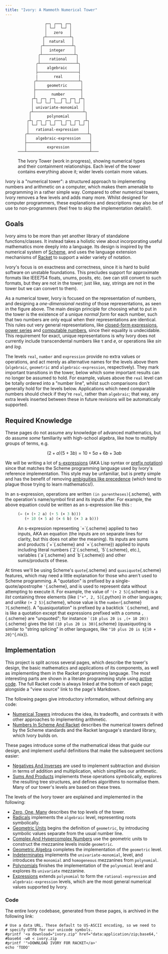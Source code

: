 ```yaml
---
title: "Ivory: A Mammoth Numerical Tower"
---
```


<figure>

```
            ┌─┐ ┌──┐ ┌─┐
            │ └─┘  └─┘ │
            │   zero   │
           ╭┴──────────┴╮
           │  natural   │
          ╭┴────────────┴╮
          │   integer    │
         ╭┴──────────────┴╮
         │    rational    │
        ╭┴────────────────┴╮
        │    algebraic     │
        ├──────────────────┤
        |       real       |
       ╭┴──────────────────┴╮
       │     geometric      │
       ├────────────────────┤
       │       number       │
      ┌┴┐ ┌─┐ ┌─┐  ┌─┐ ┌─┐ ┌┴┐
      │ └─┘ └─┘ └──┘ └─┘ └─┘ │
      │ univariate-monomial  │
     ╭┴──────────────────────┴╮
     │       polynomial       │
    ┌┴┐ ┌─┐ ┌─┐ ┌──┐ ┌─┐ ┌─┐ ┌┴┐
    │ └─┘ └─┘ └─┘  └─┘ └─┘ └─┘ │
    │   rational-expression    │
   ╭┴──────────────────────────┴╮
   │    algebraic-expression    │
   ├────────────────────────────┤
   │         expression         │
───┴────────────────────────────┴───
```

 <figcaption>

The Ivory Tower (work in progress), showing numerical types and their
containment relationships. Each level of the tower contains everything above
it; wider levels contain more values.

 </figcaption>
</figure>

Ivory is a "numerical tower": a structured approach to implementing numbers and
arithmetic on a computer, which makes them amenable to programming in a rather
simple way. Compared to other numerical towers, Ivory removes a few levels and
adds many more. Whilst designed for computer programmers, these explanations and
descriptions may also be of use to non-programmers (feel free to skip the
implementation details!).

## Goals ##

Ivory aims to be more than yet another library of standalone functions/classes.
It instead takes a holistic view about incorporating useful mathematics more
deeply into a language. Its design is inspired by the numerical system of
[Scheme](https://www.scheme.org), and uses the language extension mechanisms of
[Racket](https://racket-lang.org) to support a wider variety of notation.

Ivory's focus is on exactness and correctness, since it is hard to build
software on unstable foundations. This precludes support for approximate formats
like IEEE754 floats, unums, posits, etc. (we can still convert to such formats,
but they are not in the tower; just like, say, strings are not in the tower but
we can convert to them).

As a numerical tower, Ivory is focused on the representation of numbers, and
designing a *one-dimensional nesting* of those representations, as seen in the
figure above. The main design principle for choosing what to put in the tower is
the existence of a unique *normal form* for each number, such that two numbers
are only equal when their representations are identical. This rules out very
general representations, like [closed-form
expressions](https://en.wikipedia.org/wiki/Closed-form_expression), [power
series](https://en.wikipedia.org/wiki/Power_series) and [computable
numbers](https://en.wikipedia.org/wiki/Computable_number), since their equality
is undecidable. This requirement for exact, unique representations is why Ivory
does not currently include transcendental numbers like τ and 𝑒, or operations
like $sin$ and $log$.

The levels `real`, `number` and `expression` provide no extra values or
operations, and act merely as alternative names for the levels above them
(`algebraic`, `geometric` and `algebraic-expression`, respectively). They
mark important transitions in the tower, below which some important results can
no longer be assumed to hold. For example, values above the `real` level can be
totally ordered into a "number line", whilst such comparisons don't generally
hold for the levels below. Applications which need comparable numbers should
check if they're `real`, rather than `algebraic`; that way, any extra levels
inserted between these in future revisions will be automatically supported.

## Required Knowledge ##

These pages do not assume any knowledge of advanced mathematics, but do assume
*some* familiarity with high-school algebra, like how to multiply groups of
terms, e.g.

$$(2 + a)(5 + 3b) = 10 + 5a + 6b + 3ab$$

We will be writing a lot of [s-expressions](/blog/2017-08-29-s_expressions.html)
(AKA Lisp syntax or [prefix
notation](https://en.wikipedia.org/wiki/Polish_notation)) since that matches the
Scheme programming language used by Ivory's reference implementation. This style
may be unfamiliar, but is pretty simple and has the benefit of removing
[ambiguities like
precedence](https://en.wikipedia.org/wiki/Order_of_operations) (which tend to
plague those trying to learn mathematics!).

In an s-expression, operations are written `(in parentheses)`{.scheme}, with the
operation's name/symbol first and its inputs after. For example, the above
equation could be written as an s-expression like this :

<figure>

```scheme
(= (× (+ 2 a) (+ 5 (× 3 b)))
   (+ 10 (× 5 a) (× 6 b) (× 3 a b)))
```

<figcaption>An s-expression representing `=`{.scheme} applied to two inputs, AKA
an equation (the inputs are on separate lines for clarity, but this does not
alter the meaning). Its inputs are sums and products (`+`{.scheme} and
`×`{.scheme}) applied to inputs including literal numbers (`2`{.scheme},
`5`{.scheme}, etc.), variables (`a`{.scheme} and `b`{.scheme}) and other
sums/products of these.</figcaption></figure>

At times we'll be using Scheme's `quote`{.scheme} and `quasiquote`{.scheme}
features, which may need a little explanation for those who aren't used to
Scheme programming. A "quotation" is prefixed by a single-quote/apostrophe
`'`{.scheme}, and is used to represent data without attempting to execute
it. For example, the value of `'(+ 2 5)`{.scheme} is a *list* containing three
elements (like `["+", 2, 5]`{.python} in other languages; and *unlike*
`(+ 2 5)`{.scheme}, whose value is the `number`{.scheme} `7`{.scheme}). A
"quasiquotation" is prefixed by a backtick `` ` ``{.scheme}, and is like a
quotation except that expressions prefixed with a comma `,`{.scheme} are
"unquoted"; for instance `` `(10 plus 20 is ,(+ 10 20)) ``{.scheme} gives the
list `(10 plus 20 is 30)`{.scheme} (quasiquoting is similar to "string splicing"
in other languages, like `"10 plus 20 is ${10 + 20}"`{.nix}).

## Implementation ##

This project is split across several pages, which describe the tower's design,
the basic mathematics and applications of its components, as well as
implementing them in the Racket programming language. The most interesting parts
are shown in a literate programming style using
[active code](/projects/activecode). The full Racket code is always linked at
the bottom of each page; alongside a "view source" link to the page's Markdown.

The following pages give introductory information, without defining any code:

 - [Numerical Towers](numerical_towers.html) introduces the idea, its tradeoffs,
   and contrasts it with other approaches to implementing arithmetic.
 - [Numbers In Scheme And Racket](numbers_in_scheme.html) describes the
   numerical towers defined by the Scheme standards and the Racket language's
   standard library, which Ivory builds on.

These pages introduce some of the mathematical ideas that guide our design, and
implement useful definitions that make the subsequent sections easier:

 - [Negatives And Inverses](negatives_and_inverses.html) are used to implement
   subtraction and division in terms of addition and multiplication, which
   simplifies our arithmetic.
 - [Sums And Products](sums_and_products.html) implements these operations
   symbolically, explores the resulting tree structures, and defines algorithms
   to normalise them. Many of our tower's levels are based on these trees.

The levels of the Ivory tower are explained and implemented in the following:

 - [Zero, One, Many](zero_one_many.html) describes the top levels of the tower.
 - [Radicals](radicals.html) implements the `algebraic` level, representing
   roots symbolically.
 - [Geometric Units](geometric_units.html) begins the definition of `geometric`,
   by introducing symbolic values separate from the usual number line.
 - [Complex And Hypercomplex Numbers](complex_and_hypercomplex_numbers.html)
   use the geometric units to construct the mezzanine levels inside `geometric`.
 - [Geometric Algebra](geometric_algebra.html) completes the implementation of
   the `geometric` level.
 - [Indeterminates](indeterminates.html) implements the `univariate-monomial`,
   level, and introduces the `monomial` and `homogeneous` mezzanines from
   `polynomial`.
 - [Polynomials](polynomials.html) finishes the implementation of the
   `polynomial` level and explores its `univariate` mezzanine.
 - [Expressions](expressions.html) extends `polynomial` to form the
   `rational-expression` and `algebraic-expression` levels, which are the most
   general numerical values supported by Ivory.

### Code ###

The entire Ivory codebase, generated from these pages, is archived in the
following link:

```{.unwrap pipe="sh | pandoc -t json"}
# Use a data URL. These default to US-ASCII encoding, so we need to
# specify UTF8 for our unicode symbols.
#printf '<a download="ivory.zip" href="data:application/zip;base64,'
#base64 -w0 < ivory.zip
#printf '">DOWNLOAD IVORY FOR RACKET</a>'
echo 'TODO'
```
